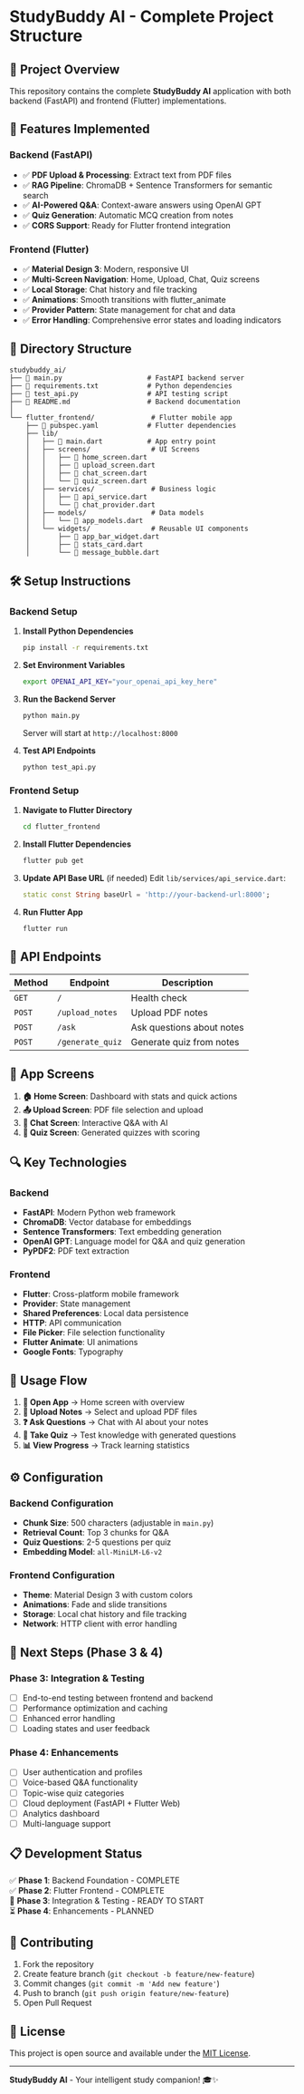 # StudyBuddy AI - Complete Project Structure

## 📁 Project Overview

This repository contains the complete **StudyBuddy AI** application with both backend (FastAPI) and frontend (Flutter) implementations.

## 🚀 Features Implemented

### Backend (FastAPI)
- ✅ **PDF Upload & Processing**: Extract text from PDF files
- ✅ **RAG Pipeline**: ChromaDB + Sentence Transformers for semantic search
- ✅ **AI-Powered Q&A**: Context-aware answers using OpenAI GPT
- ✅ **Quiz Generation**: Automatic MCQ creation from notes
- ✅ **CORS Support**: Ready for Flutter frontend integration

### Frontend (Flutter)
- ✅ **Material Design 3**: Modern, responsive UI
- ✅ **Multi-Screen Navigation**: Home, Upload, Chat, Quiz screens
- ✅ **Local Storage**: Chat history and file tracking
- ✅ **Animations**: Smooth transitions with flutter_animate
- ✅ **Provider Pattern**: State management for chat and data
- ✅ **Error Handling**: Comprehensive error states and loading indicators

## 📂 Directory Structure

```
studybuddy_ai/
├── 📄 main.py                     # FastAPI backend server
├── 📄 requirements.txt            # Python dependencies
├── 📄 test_api.py                 # API testing script
├── 📄 README.md                   # Backend documentation
│
└── flutter_frontend/              # Flutter mobile app
    ├── 📄 pubspec.yaml            # Flutter dependencies
    ├── lib/
    │   ├── 📄 main.dart           # App entry point
    │   ├── screens/               # UI Screens
    │   │   ├── 📄 home_screen.dart
    │   │   ├── 📄 upload_screen.dart
    │   │   ├── 📄 chat_screen.dart
    │   │   └── 📄 quiz_screen.dart
    │   ├── services/              # Business logic
    │   │   ├── 📄 api_service.dart
    │   │   └── 📄 chat_provider.dart
    │   ├── models/                # Data models
    │   │   └── 📄 app_models.dart
    │   └── widgets/               # Reusable UI components
    │       ├── 📄 app_bar_widget.dart
    │       ├── 📄 stats_card.dart
    │       └── 📄 message_bubble.dart
```

## 🛠️ Setup Instructions

### Backend Setup

1. **Install Python Dependencies**
   ```bash
   pip install -r requirements.txt
   ```

2. **Set Environment Variables**
   ```bash
   export OPENAI_API_KEY="your_openai_api_key_here"
   ```

3. **Run the Backend Server**
   ```bash
   python main.py
   ```
   Server will start at `http://localhost:8000`

4. **Test API Endpoints**
   ```bash
   python test_api.py
   ```

### Frontend Setup

1. **Navigate to Flutter Directory**
   ```bash
   cd flutter_frontend
   ```

2. **Install Flutter Dependencies**
   ```bash
   flutter pub get
   ```

3. **Update API Base URL** (if needed)
   Edit `lib/services/api_service.dart`:
   ```dart
   static const String baseUrl = 'http://your-backend-url:8000';
   ```

4. **Run Flutter App**
   ```bash
   flutter run
   ```

## 🔧 API Endpoints

| Method | Endpoint | Description |
|--------|----------|-------------|
| `GET` | `/` | Health check |
| `POST` | `/upload_notes` | Upload PDF notes |
| `POST` | `/ask` | Ask questions about notes |
| `POST` | `/generate_quiz` | Generate quiz from notes |

## 📱 App Screens

1. **🏠 Home Screen**: Dashboard with stats and quick actions
2. **📤 Upload Screen**: PDF file selection and upload
3. **💬 Chat Screen**: Interactive Q&A with AI
4. **🧠 Quiz Screen**: Generated quizzes with scoring

## 🔍 Key Technologies

### Backend
- **FastAPI**: Modern Python web framework
- **ChromaDB**: Vector database for embeddings
- **Sentence Transformers**: Text embedding generation
- **OpenAI GPT**: Language model for Q&A and quiz generation
- **PyPDF2**: PDF text extraction

### Frontend
- **Flutter**: Cross-platform mobile framework
- **Provider**: State management
- **Shared Preferences**: Local data persistence
- **HTTP**: API communication
- **File Picker**: File selection functionality
- **Flutter Animate**: UI animations
- **Google Fonts**: Typography

## 🎯 Usage Flow

1. **📱 Open App** → Home screen with overview
2. **📄 Upload Notes** → Select and upload PDF files
3. **❓ Ask Questions** → Chat with AI about your notes
4. **🧠 Take Quiz** → Test knowledge with generated questions
5. **📊 View Progress** → Track learning statistics

## ⚙️ Configuration

### Backend Configuration
- **Chunk Size**: 500 characters (adjustable in `main.py`)
- **Retrieval Count**: Top 3 chunks for Q&A
- **Quiz Questions**: 2-5 questions per quiz
- **Embedding Model**: `all-MiniLM-L6-v2`

### Frontend Configuration
- **Theme**: Material Design 3 with custom colors
- **Animations**: Fade and slide transitions
- **Storage**: Local chat history and file tracking
- **Network**: HTTP client with error handling

## 🚀 Next Steps (Phase 3 & 4)

### Phase 3: Integration & Testing
- [ ] End-to-end testing between frontend and backend
- [ ] Performance optimization and caching
- [ ] Enhanced error handling
- [ ] Loading states and user feedback

### Phase 4: Enhancements
- [ ] User authentication and profiles
- [ ] Voice-based Q&A functionality
- [ ] Topic-wise quiz categories
- [ ] Cloud deployment (FastAPI + Flutter Web)
- [ ] Analytics dashboard
- [ ] Multi-language support

## 📋 Development Status

✅ **Phase 1**: Backend Foundation - COMPLETE  
✅ **Phase 2**: Flutter Frontend - COMPLETE  
🔄 **Phase 3**: Integration & Testing - READY TO START  
⏳ **Phase 4**: Enhancements - PLANNED  

## 🤝 Contributing

1. Fork the repository
2. Create feature branch (`git checkout -b feature/new-feature`)
3. Commit changes (`git commit -m 'Add new feature'`)
4. Push to branch (`git push origin feature/new-feature`)
5. Open Pull Request

## 📝 License

This project is open source and available under the [MIT License](LICENSE).

---

**StudyBuddy AI** - Your intelligent study companion! 🎓✨
